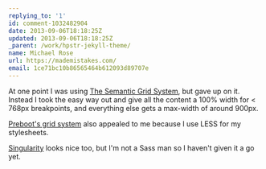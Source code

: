 ```yaml
---
replying_to: '1'
id: comment-1032482904
date: 2013-09-06T18:18:25Z
updated: 2013-09-06T18:18:25Z
_parent: /work/hpstr-jekyll-theme/
name: Michael Rose
url: https://mademistakes.com/
email: 1ce71bc10b86565464b612093d89707e
---
```


At one point I was using [The Semantic Grid System](http://semantic.gs/), but
gave up on it. Instead I took the easy way out and give all the content a 100%
width for < 768px breakpoints, and everything else gets a max-width of around
900px.

[Preboot's grid system](http://getpreboot.com/) also appealed to me because I
use LESS for my stylesheets.

[Singularity](http://singularity.gs/) looks nice too, but I'm not a Sass man so
I haven't given it a go yet.

